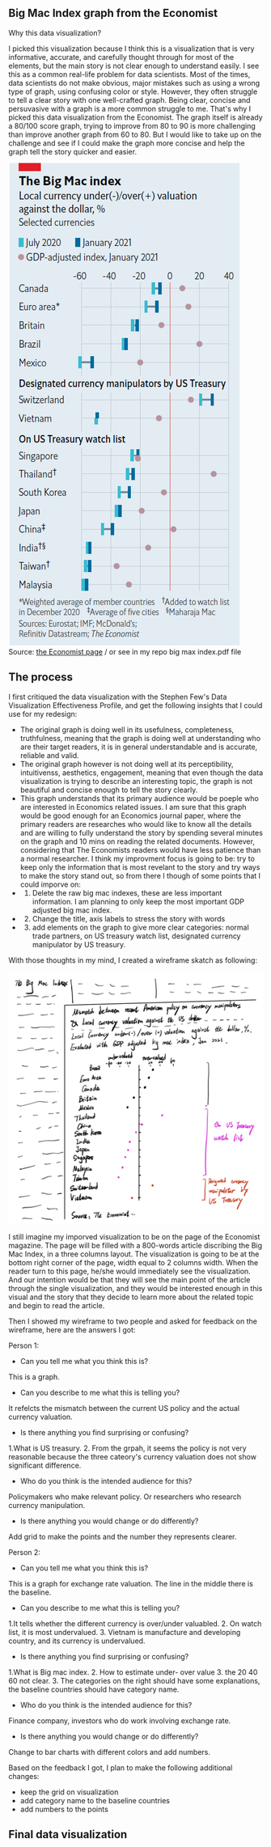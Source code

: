 ## Big Mac Index graph from the Economist

Why this data visualization?

I picked this visualization because I think this is a visualization that is very informative, accurate, and carefully thought through for most of the elements, but the main story is not clear enough to understand easily. I see this as a common real-life problem for data scientists. Most of the times, data scientists do not make obvious, major mistakes such as using a wrong type of graph, using confusing color or style. However, they often struggle to tell a clear story with one well-crafted graph. Being clear, concise and persuvasive with a graph is a more common struggle to me. That's why I picked this data visualization from the Economist. The graph itself is already a 80/100 score graph, trying to improve from 80 to 90 is more challenging than improve another graph from 60 to 80. But I would like to take up on the challenge and see if I could make the graph more concise and help the graph tell the story quicker and easier.

![big_mac_index](big_mac_index.jpg)
Source: [the Economist page](https://www.economist.com/finance-and-economics/2021/01/12/what-the-big-mac-index-tells-you-about-currency-wars) / or see in my repo big max index.pdf file

## The process
I first critiqued the data visualization with the Stephen Few's Data Visualization Effectiveness Profile, and get the following insights that I could use for my redesign:

- The original graph is doing well in its usefulness, completeness, truthfulness, meaning that the graph is doing well at understanding who are their target readers, it is in general understandable and is accurate, reliable and valid.
- The original graph however is not doing well at its perceptibility, intuitivenss, aesthetics, engagement, meaning that even though the data visualization is trying to describe an interesting topic, the graph is not beautiful and concise enough to tell the story clearly.
- This graph understands that its primary audience would be poeple who are interested in Economics related issues. I am sure that this graph would be good enough for an Economics journal paper, where the primary readers are researches who would like to know all the details and are willing to fully understand the story by spending several minutes on the graph and 10 mins on reading the related documents. However, considering that The Economists readers would have less patience than a normal researcher. I think my improvment focus is going to be: try to keep only the information that is most revelant to the story and try ways to make the story stand out, so from there I though of some points that I could imporve on:
- 1. Delete the raw big mac indexes, these are less important information. I am planning to only keep the most important GDP adjusted big mac index.
- 2. Change the title, axis labels to stress the story with words
- 3. add elements on the graph to give more clear categories: normal trade partners, on US treasury watch list, designated currency manipulator by US treasury.

With those thoughts in my mind, I created a wireframe skatch as following:

![big_mac_skatch](big_mac_skatch.jpg)

I still imagine my imporved visualization to be on the page of the Economist magazine. The page will be filled with a 800-words article discribing the Big Mac Index, in a three columns layout. The visualization is going to be at the bottom right corner of the page, width equal to 2 columns width. When the reader turn to this page, he/she would immediately see the visualization. And our intention would be that they will see the main point of the article through the single visualization, and they would be interested enough in this visual and the story that they decide to learn more about the related topic and begin to read the article. 

Then I showed my wireframe to two people and asked for feedback on the wireframe, here are the answers I got:


Person 1:
- Can you tell me what you think this is?

This is a graph.
- Can you describe to me what this is telling you?

It refelcts the mismatch between the current US policy and the actual currency valuation.
- Is there anything you find surprising or confusing?

1.What is US treasury. 2. From the grpah, it seems the policy is not very reasonable because the three cateory's currency valuation does not show significant difference.
- Who do you think is the intended audience for this?

Policymakers who make relevant policy. Or researchers who research currency manipulation.
- Is there anything you would change or do differently?

Add grid to make the points and the number they represents clearer.


Person 2:
- Can you tell me what you think this is?

This is a graph for exchange rate valuation. The line in the middle there is the baseline.
- Can you describe to me what this is telling you?

1.It tells whether the different currency is over/under valuabled. 2. On watch list, it is most undervalued. 3. Vietnam is manufacture and developing country, and its currency is undervalued.
- Is there anything you find surprising or confusing?

1.What is Big mac index. 2. How to estimate under- over value 3. the 20 40 60 not clear. 3. The categories on the right should have some explanations, the baseline countries should have category name.
- Who do you think is the intended audience for this?

Finance company, investors who do work involving exchange rate.
- Is there anything you would change or do differently?

Change to bar charts with different colors and add numbers. 

Based on the feedback I got, I plan to make the following additional changes:
- keep the grid on visualization
- add category name to the baseline countries
- add numbers to the points

## Final data visualization

